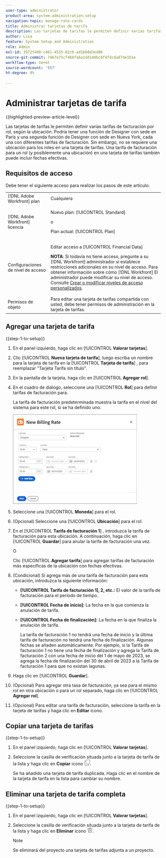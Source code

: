 ```yaml
---
user-type: administrator
product-area: system-administration;setup
navigation-topic: manage-rate-cards
title: Administrar tarjetas de tarifa
description: Las tarjetas de tarifas le permiten definir varias tarifas de facturación por rol, según la ubicación.
author: Lisa
feature: System Setup and Administration
role: Admin
exl-id: 3972f498-c461-4535-82c6-ad1b60d3ed86
source-git-commit: 7467e75cf468fa6a1dd14dbc0f4fdcda87de1b1e
workflow-type: tm+mt
source-wordcount: '557'
ht-degree: 0%

---
```


# Administrar tarjetas de tarifa

{{highlighted-preview-article-level}}

Las tarjetas de tarifas le permiten definir varias tarifas de facturación por rol, según la ubicación. Podría tener una función de Designer con sede en París y una segunda función de Designer con sede en Nueva York, cada una con diferentes tarifas de facturación. Sin embargo, no se requiere una ubicación para los roles en una tarjeta de tarifas. Una tarifa de facturación para un rol (y posiblemente una ubicación) en una tarjeta de tarifas también puede incluir fechas efectivas.

## Requisitos de acceso

Debe tener el siguiente acceso para realizar los pasos de este artículo:

<table style="table-layout:auto"> 
 <col> 
 <col> 
 <tbody> 
  <tr> 
   <td role="rowheader">[!DNL Adobe Workfront] plan</td> 
   <td>Cualquiera</td> 
  </tr> 
  <tr> 
   <td role="rowheader">[!DNL Adobe Workfront] licencia</td> 
   <td><p>Nuevo plan: [!UICONTROL Standard] </p>
       <p>o</p> 
       <p>Plan actual: [!UICONTROL Plan] </p>
   </td>    
  </tr> 
  <tr> 
   <td role="rowheader">Configuraciones de nivel de acceso</td> 
   <td> <p>Editar acceso a [!UICONTROL Financial Data]</p> <p><b>NOTA</b>: Si todavía no tiene acceso, pregunte a su [!DNL Workfront] administrador si establece restricciones adicionales en su nivel de acceso. Para obtener información sobre cómo [!DNL Workfront] El administrador puede modificar su nivel de acceso. Consulte <a href="../../../administration-and-setup/add-users/configure-and-grant-access/create-modify-access-levels.md" class="MCXref xref">Crear o modificar niveles de acceso personalizados</a>.</p> </td> 
  </tr> 
  <tr> 
   <td role="rowheader">Permisos de objeto</td> 
   <td>Para editar una tarjeta de tarifas compartida con usted, debe tener permisos de administración en la tarjeta de tarifas.</td> 
  </tr> 
 </tbody> 
</table>

## Agregar una tarjeta de tarifa

{{step-1-to-setup}}

1. En el panel izquierdo, haga clic en [!UICONTROL **Valorar tarjetas**].
1. Clic [!UICONTROL **Nueva tarjeta de tarifa**], luego escriba un nombre para la tarjeta de tarifa en la [!UICONTROL **Tarjeta de tarifa**] , para reemplazar &quot;Tarjeta Tarifa sin título&quot;.
1. En la pantalla de la tarjeta, haga clic en [!UICONTROL **Agregar rol**].
1. En el cuadro de diálogo, seleccione una [!UICONTROL **Rol**] para definir tarifas de facturación para.

   La tarifa de facturación predeterminada muestra la tarifa en el nivel del sistema para este rol, si se ha definido uno.

   ![Cuadro de diálogo Nueva tarifa de facturación](assets/location-rate-for-rate-card.png)

1. Seleccione una [!UICONTROL **Moneda**] para el rol.
1. (Opcional) Seleccione una [!UICONTROL **Ubicación**] para el rol.
1. En el [!UICONTROL **Tarifa de facturación 1**] , introduzca la tarifa de facturación para esta ubicación. A continuación, haga clic en [!UICONTROL **Guardar**] para anular la tarifa de facturación una vez.

   O

   Clic [!UICONTROL **Agregar tarifa**] para agregar tarifas de facturación más específicas de la ubicación con fechas efectivas.

1. (Condicional) Si agrega más de una tarifa de facturación para esta ubicación, introduzca la siguiente información:

   * **[!UICONTROL Tarifa de facturación 1], 2, etc.:** El valor de la tarifa de facturación para el período de tiempo.
   * **[!UICONTROL Fecha de inicio]:** La fecha en la que comienza la anulación de tarifa.
   * **[!UICONTROL Fecha de finalización]:** La fecha en la que finaliza la anulación de tarifa.

     La tarifa de facturación 1 no tendrá una fecha de inicio y la última tarifa de facturación no tendrá una fecha de finalización. Algunas fechas se añaden automáticamente. Por ejemplo, si la Tarifa de facturación 1 no tiene una fecha de finalización y agrega la Tarifa de facturación 2 con una fecha de inicio del 1 de mayo de 2023, se agrega la fecha de finalización del 30 de abril de 2023 a la Tarifa de facturación 1 para que no existan lagunas.

1. Haga clic en [!UICONTROL **Guardar**].
1. (Opcional) Para agregar otra tasa de facturación, ya sea para el mismo rol en otra ubicación o para un rol separado, haga clic en [!UICONTROL **Agregar rol**].
1. (Opcional) Para editar una tarifa de facturación, seleccione la tarifa en la tarjeta de tarifas y haga clic en **Editar** icono.

## Copiar una tarjeta de tarifas

{{step-1-to-setup}}

1. En el panel izquierdo, haga clic en [!UICONTROL **Valorar tarjetas**].
1. Seleccione la casilla de verificación situada junto a la tarjeta de tarifa de la lista y haga clic en **Copiar** icono ![Icono Copiar](assets/copy-icon.png).

   Se ha añadido una tarjeta de tarifa duplicada. Haga clic en el nombre de la tarjeta de tarifa en la lista para cambiar su nombre.

## Eliminar una tarjeta de tarifa completa

{{step-1-to-setup}}

1. En el panel izquierdo, haga clic en [!UICONTROL **Valorar tarjetas**].
1. Seleccione la casilla de verificación situada junto a la tarjeta de tarifa de la lista y haga clic en **Eliminar** icono ![Icono Eliminar](assets/delete.png).

   >[!NOTE]
   >
   >Se eliminará del proyecto una tarjeta de tarifas adjunta a un proyecto.

